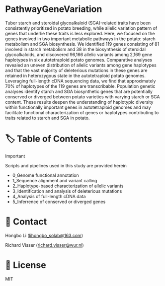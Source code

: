 # PathwayGeneVariation

Tuber starch and steroidal glycoalkaloid (SGA)-related traits have been consistently prioritized in potato breeding, while allelic variation pattern of genes that underlie these traits is less explored. Here, we focused on the genes involved in two important metabolic pathways in the potato: starch metabolism and SGA biosynthesis. We identified 119 genes consisting of 81 involved in starch metabolism and 38 in the biosynthesis of steroidal glycoalkaloids, and discovered 96,166 allelic variants among 2,169 gene haplotypes in six autotetraploid potato genomes. Comparative analyses revealed an uneven distribution of allelic variants among gene haplotypes and that the vast majority of deleterious mutations in these genes are retained in heterozygous state in the autotetraploid potato genomes. Leveraging full-length cDNA sequencing data, we find that approximately 70% of haplotypes of the 119 genes are transcribable. Population genetic analyses identify starch and SGA biosynthetic genes that are potentially conserved or diverged between potato varieties with varying starch or SGA content. These results deepen the understanding of haplotypic diversity within functionally important genes in autotetraploid genomes and may facilitate functional characterization of genes or haplotypes contributing to traits related to starch and SGA in potato.

# :label:	Table of Contents

> [!IMPORTANT]
> Scripts and pipelines used in this study are provided herein

- 0_Genome functional annotation
- 1_Sequence alignment and variant calling
- 2_Haplotype-based characterization of allelic variants
- 3_Identification and analysis of deleterious mutations
- 4_Analysis of full-length cDNA data
- 5_Inferrence of conserved or diverged genes


# :email: Contact

Hongbo Li (lihongbo_solab@163.com)

Richard Visser (richard.visser@wur.nl)

# :wine_glass: License

MIT
